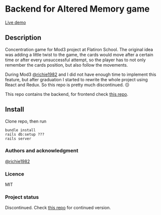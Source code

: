 # Backend for Altered Memory game

[Live demo](https://altered-memory-v1.netlify.com/)

## Description

Concentration game for Mod3 project at Flatiron School. The original idea was adding a little twist to the game, the cards would move after a certain time or after every unsuccessful attempt, so the player has to not only remember the cards position, but also follow the movements.

During Mod3 [@richie1982](https://github.com/richie1982) and I did not have enough time to implement this feature, but after graduation I started to rewrite the whole project using React and Redux. So this repo is pretty much discontinued. 😔

This repo contains the backend, for frontend check [this repo](https://github.com/szib/altered-memory-frontend).

## Install

Clone repo, then run

```
bundle install
rails db:setup ???
rails server
```

### Authors and acknowledgment

[@richie1982](https://github.com/richie1982)

### Licence

MIT

### Project status

Discontinued. Check [this repo](https://github.com/szib/altered-memory) for continued version.
